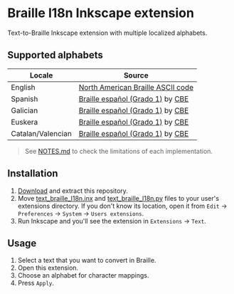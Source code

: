 # Braille l18n Inkscape extension

Text-to-Braille Inkscape extension with multiple localized alphabets.

## Supported alphabets

| Locale | Source |
| ------ | ------ |
| English | [North American Braille ASCII code][en-wiki] |
| Spanish | [Braille español (Grado 1)][es-cbe-guide] by [CBE][cbe-once] |
| Galician | [Braille español (Grado 1)][es-cbe-guide] by [CBE][cbe-once] |
| Euskera | [Braille español (Grado 1)][es-cbe-guide] by [CBE][cbe-once] |
| Catalan/Valencian | [Braille español (Grado 1)][es-cbe-guide] by [CBE][cbe-once] |

> See [NOTES.md][notes] to check the limitations of each implementation.

## Installation

1. [Download][download-repo] and extract this repository.
1. Move [text_braille_l18n.inx][ext-inx] and [text_braille_l18n.py][ext-py] files to your user's
 extensions directory. If you don't know its location, open it from `Edit` ->
 `Preferences` -> `System` -> `Users extensions`.
1. Run Inkscape and you'll see the extension in `Extensions` -> `Text`.

## Usage

1. Select a text that you want to convert in Braille.
1. Open this extension.
1. Choose an alphabet for character mappings.
1. Press `Apply`.

<!-- Internal links -->

[notes]: https://github.com/mondeja/inkscape-braille-l18n-ext/blob/master/NOTES.md
[download-repo]: https://github.com/mondeja/inkscape-braille-l18n-ext/archive/refs/heads/master.zip
[ext-inx]: https://github.com/mondeja/inkscape-braille-l18n-ext/blob/master/text_braille_l18n.inx
[ext-py]: https://github.com/mondeja/inkscape-braille-l18n-ext/blob/master/text_braille_l18n.py

<!-- Sources -->

[en-wiki]: https://en.wikipedia.org/wiki/Braille_ASCII
[es-cbe-guide]: https://sid.usal.es/idocs/F8/FDO12069/signografiabasica.pdf
[cbe-once]: https://www.once.es/servicios-sociales/braille/comision-braille-espanola/comision-braille-espanola-cbe
[world-braille-usage]: https://1kru3o1eyt4f2w3qy21ds14w-wpengine.netdna-ssl.com/wp-content/uploads/2021/07/world-braille-usage-third-edition.pdf
